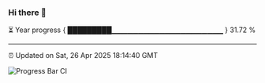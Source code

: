 ### Hi there 👋

⏳ Year progress { █████████▁▁▁▁▁▁▁▁▁▁▁▁▁▁▁▁▁▁▁▁▁ } 31.72 %

---

⏰ Updated on Sat, 26 Apr 2025 18:14:40 GMT

![Progress Bar CI](https://github.com/code-lakshay/GitHub-Actions-Demo/workflows/Progress%20Bar%20CI/badge.svg)
